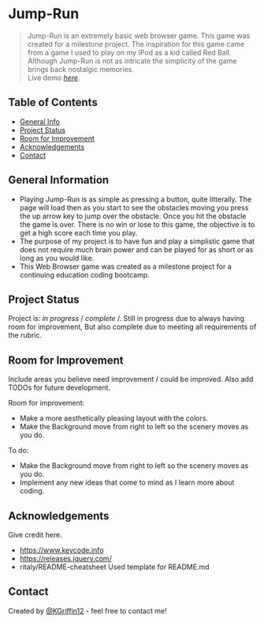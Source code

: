 # Jump-Run
> Jump-Run is an extremely basic web browser game. This game was created for a milestone project. The inspiration for this game came from a game I used to play on my IPod as a kid called Red Ball. Although Jump-Run is not as intricate the simplicity of the game brings back nostalgic memories.  
> Live demo [_here_](https://www.example.com). <!-- If you have the project hosted somewhere, include the link here. -->

## Table of Contents
* [General Info](#general-information)
* [Project Status](#project-status)
* [Room for Improvement](#room-for-improvement)
* [Acknowledgements](#acknowledgements)
* [Contact](#contact)
<!-- * [License](#license) -->


## General Information
- Playing Jump-Run is as simple as pressing a button, quite litterally. The page will load then as you start to see the obstacles moving you press the up arrow key to jump over the obstacle. Once you hit the obstacle the game is over. There is no win or lose to this game, the objective is to get a high score each time you play.
- The purpose of my project is to have fun and play a simplistic game that does not require much brain power and can be played for as short or as long as you would like. 
- This Web Browser game was created as a milestone project for a continuing education coding bootcamp.

<!-- You don't have to answer all the questions - just the ones relevant to your project. -->

## Project Status
Project is: _in progress_ / _complete_ /. Still in progress due to always having room for improvement, But also complete due to meeting all requirements of the rubric.


## Room for Improvement
Include areas you believe need improvement / could be improved. Also add TODOs for future development.

Room for improvement:
- Make a more aesthetically pleasing layout with the colors.
- Make the Background move from right to left so the scenery moves as you do.

To do:
- Make the Background move from right to left so the scenery moves as you do.
- Implement any new ideas that come to mind as I learn more about coding.


## Acknowledgements
Give credit here.
-  https://www.keycode.info
- https://releases.jquery.com/
- ritaly/README-cheatsheet Used template for README.md


## Contact
Created by [@KGriffin12](karlie.toll@yahoo.com) - feel free to contact me!


<!-- Optional -->
<!-- ## License -->
<!-- This project is open source and available under the [... License](). -->

<!-- You don't have to include all sections - just the one's relevant to your project -->

